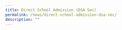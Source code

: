 ```yaml
---
title: Direct School Admission (DSA Sec)
permalink: /news/direct-school-admission-dsa-sec/
description: ""
---
```

